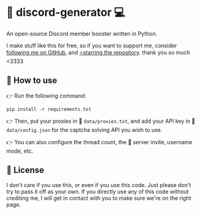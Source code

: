 # 💬 discord-generator 💻
An open-source Discord member booster written in Python.

I make stuff like this for free, so if you want to support me, consider [following me on GitHub](https://github.com/chaarlottte), and [⭐️starring the repository](https://github.com/chaarlottte/discord-generator/stargazers). 
thank you so much <3333

## 🔧 How to use
<!--Create a directory called `output` in the same one as everything else.
-->
👉 Run the following command:
```
pip install -r requirements.txt
```

👉 Then, put your proxies in 📁 `data/proxies.txt`, and add your API key in 📁 `data/config.json` for the captcha solving API you wish to use.

👉 You can also configure the thread count, the 📩 server invite, username mode, etc.

## 📄 License
I don't care if you use this, or even if you use this code. Just please don't try to pass it off as your own. If you directly use any of this code without crediting me, I will get in contact with you to make sure we're on the right page.
